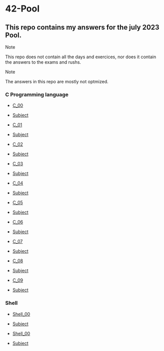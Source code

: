 # 42-Pool

## This repo contains my answers for the july 2023 Pool.

> [!NOTE]
> This repo does not contain all the days and exercices, nor does it contain the answers to the exams and rushs.

> [!NOTE]
> The answers in this repo are mostly not optmized.

### C Programming language
- [C_00](https://github.com/ZagreusIV/1337_Pool/tree/main/1337_Pool/C_00)
- [Subject](C_00/Subject-C_00.pdf)

- [C_01](https://github.com/ZagreusIV/1337_Pool/tree/main/1337_Pool/C_01)
- [Subject](Subject-C_01.pdf)

- [C_02](https://github.com/ZagreusIV/1337_Pool/tree/main/1337_Pool/C_02)
- [Subject](Subject-C_02.pdf)

- [C_03](https://github.com/ZagreusIV/1337_Pool/tree/main/1337_Pool/C_03)
- [Subject](Subject-C_03.pdf)

- [C_04](https://github.com/ZagreusIV/1337_Pool/tree/main/1337_Pool/C_04)
- [Subject](Subject-C_04.pdf)

- [C_05](https://github.com/ZagreusIV/1337_Pool/tree/main/1337_Pool/C_05)
- [Subject](Subject-C_05.pdf)

- [C_06](https://github.com/ZagreusIV/1337_Pool/tree/main/1337_Pool/C_06)
- [Subject](Subject-C_06.pdf)

- [C_07](https://github.com/ZagreusIV/1337_Pool/tree/main/1337_Pool/C_07)
- [Subject](Subject-C_07.pdf)

- [C_08](https://github.com/ZagreusIV/1337_Pool/tree/main/1337_Pool/C_08)
- [Subject](Subject-C_08.pdf)

- [C_09](https://github.com/ZagreusIV/1337_Pool/tree/main/1337_Pool/C_09)
- [Subject](Subject-C_09.pdf)


### Shell
- [Shell_00](https://github.com/ZagreusIV/1337_Pool/tree/main/1337_Pool/Shell_00)
- [Subject](Subject-Shell_00.pdf)

- [Shell_00](https://github.com/ZagreusIV/1337_Pool/tree/main/1337_Pool/Shell_01)
- [Subject](Subject-Shell_01.pdf)
